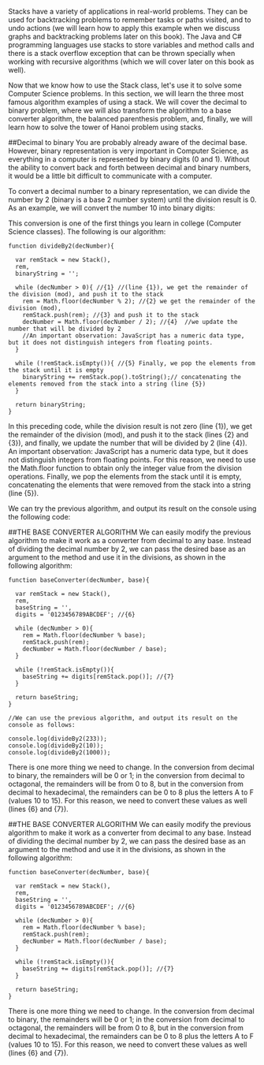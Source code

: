 Stacks have a variety of applications in real-world problems. They can be used for backtracking problems to remember tasks or paths visited, and to undo actions (we will learn how to apply this example when we discuss graphs and backtracking problems later on this book). The Java and C# programming languages use stacks to store variables and method calls and there is a stack overflow exception that can be thrown specially when working with recursive algorithms (which we will cover later on this book as well).

Now that we know how to use the Stack class, let's use it to solve some Computer Science problems. In this section, we will learn the three most famous algorithm examples of using a stack. We will cover the decimal to binary problem, where we will also transform the algorithm to a base converter algorithm, the balanced parenthesis problem, and, finally, we will learn how to solve the tower of Hanoi problem using stacks.

##Decimal to binary
You are probably already aware of the decimal base. However, binary representation is very important in Computer Science, as everything in a computer is represented by binary digits (0 and 1). Without the ability to convert back and forth between decimal and binary numbers, it would be a little bit difficult to communicate with a computer.

To convert a decimal number to a binary representation, we can divide the number by 2 (binary is a base 2 number system) until the division result is 0. As an example, we will convert the number 10 into binary digits:

This conversion is one of the first things you learn in college (Computer Science classes). The following is our algorithm:


```
function divideBy2(decNumber){

  var remStack = new Stack(),
  rem,
  binaryString = '';

  while (decNumber > 0){ //{1} //(line {1}), we get the remainder of the division (mod), and push it to the stack
    rem = Math.floor(decNumber % 2); //{2} we get the remainder of the division (mod),
    remStack.push(rem); //{3} and push it to the stack
    decNumber = Math.floor(decNumber / 2); //{4}  //we update the number that will be divided by 2
    //An important observation: JavaScript has a numeric data type, but it does not distinguish integers from floating points.
  }

  while (!remStack.isEmpty()){ //{5} Finally, we pop the elements from the stack until it is empty
    binaryString += remStack.pop().toString();// concatenating the elements removed from the stack into a string (line {5})
  }

  return binaryString;
}
```

In this preceding code, while the division result is not zero (line {1}), we get the remainder of the division (mod), and push it to the stack (lines {2} and {3}), and finally, we update the number that will be divided by 2 (line {4}). An important observation: JavaScript has a numeric data type, but it does not distinguish integers from floating points. For this reason, we need to use the Math.floor function to obtain only the integer value from the division operations. Finally, we pop the elements from the stack until it is empty, concatenating the elements that were removed from the stack into a string (line {5}).

We can try the previous algorithm, and output its result on the console using the following code:

##THE BASE CONVERTER ALGORITHM
We can easily modify the previous algorithm to make it work as a converter from decimal to any base. Instead of dividing the decimal number by 2, we can pass the desired base as an argument to the method and use it in the divisions, as shown in the following algorithm:
```
function baseConverter(decNumber, base){

  var remStack = new Stack(),
  rem,
  baseString = '',
  digits = '0123456789ABCDEF'; //{6}

  while (decNumber > 0){
    rem = Math.floor(decNumber % base);
    remStack.push(rem);
    decNumber = Math.floor(decNumber / base);
  }

  while (!remStack.isEmpty()){
    baseString += digits[remStack.pop()]; //{7}
  }

  return baseString;
}

//We can use the previous algorithm, and output its result on the console as follows:

console.log(divideBy2(233));
console.log(divideBy2(10));
console.log(divideBy2(1000));
```
There is one more thing we need to change. In the conversion from decimal to binary, the remainders will be 0 or 1; in the conversion from decimal to octagonal, the remainders will be from 0 to 8, but in the conversion from decimal to hexadecimal, the remainders can be 0 to 8 plus the letters A to F (values 10 to 15). For this reason, we need to convert these values as well (lines {6} and {7}).

##THE BASE CONVERTER ALGORITHM
We can easily modify the previous algorithm to make it work as a converter from decimal to any base. Instead of dividing the decimal number by 2, we can pass the desired base as an argument to the method and use it in the divisions, as shown in the following algorithm:
```
function baseConverter(decNumber, base){

  var remStack = new Stack(),
  rem,
  baseString = '',
  digits = '0123456789ABCDEF'; //{6}

  while (decNumber > 0){
    rem = Math.floor(decNumber % base);
    remStack.push(rem);
    decNumber = Math.floor(decNumber / base);
  }

  while (!remStack.isEmpty()){
    baseString += digits[remStack.pop()]; //{7}
  }

  return baseString;
}
```
There is one more thing we need to change. In the conversion from decimal to binary, the remainders will be 0 or 1; in the conversion from decimal to octagonal, the remainders will be from 0 to 8, but in the conversion from decimal to hexadecimal, the remainders can be 0 to 8 plus the letters A to F (values 10 to 15). For this reason, we need to convert these values as well (lines {6} and {7}).
